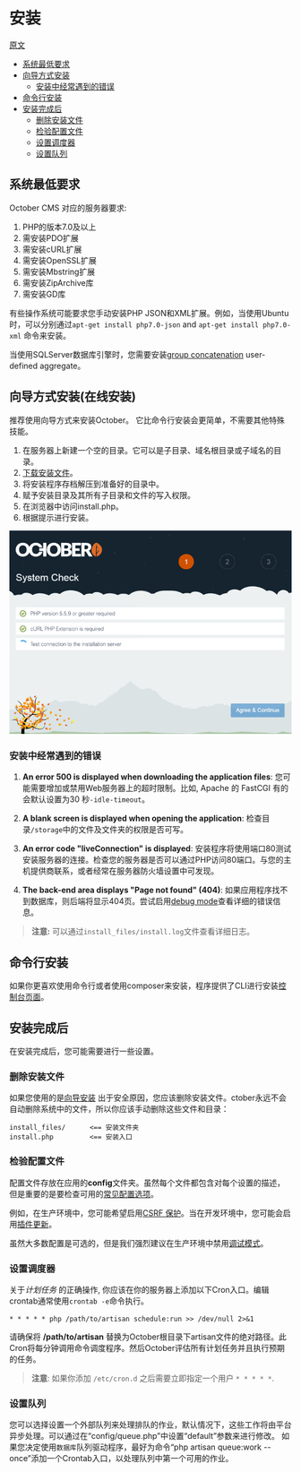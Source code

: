 # 安装
[原文](https://github.com/octobercms/docs/blob/master/setup-installation.md)
- [系统最低要求](#system-requirements)
- [向导方式安装](#wizard-installation)
    - [安装中经常遇到的错误](#troubleshoot-installation)
- [命令行安装](#command-line-installation)
- [安装完成后](#post-install-steps)
    - [删除安装文件](#delete-install-files)
    - [检验配置文件](#config-review)
    - [设置调度器](#crontab-setup)
    - [设置队列](#queue-setup)
<a name="system-requirements"></a>
## 系统最低要求

October CMS 对应的服务器要求:

1. PHP的版本7.0及以上
1. 需安装PDO扩展
1. 需安装cURL扩展
1. 需安装OpenSSL扩展
1. 需安装Mbstring扩展
1. 需安装ZipArchive库
1. 需安装GD库

有些操作系统可能要求您手动安装PHP JSON和XML扩展。例如，当使用Ubuntu时，可以分别通过`apt-get install php7.0-json` and `apt-get install php7.0-xml` 命令来安装。

当使用SQLServer数据库引擎时，您需要安装[group concatenation](https://groupconcat.codeplex.com/) user-defined aggregate。

<a name="wizard-installation"></a>
## 向导方式安装(在线安装)

推荐使用向导方式来安装October。 它比命令行安装会更简单，不需要其他特殊技能。

1. 在服务器上新建一个空的目录。它可以是子目录、域名根目录或子域名的目录。
1. [下载安装文件](http://octobercms.com/download)。
1. 将安装程序存档解压到准备好的目录中。
1. 赋予安装目录及其所有子目录和文件的写入权限。
1. 在浏览器中访问install.php。
1. 根据提示进行安装。

![image](images/wizard-installer.png?raw=true)

<a name="troubleshoot-installation"></a>
### 安装中经常遇到的错误

1. **An error 500 is displayed when downloading the application files**: 您可能需要增加或禁用Web服务器上的超时限制。比如, Apache 的 FastCGI 有的会默认设置为30 秒`-idle-timeout`。

1. **A blank screen is displayed when opening the application**: 检查目录`/storage`中的文件及文件夹的权限是否可写。

1. **An error code "liveConnection" is displayed**: 安装程序将使用端口80测试安装服务器的连接。检查您的服务器是否可以通过PHP访问80端口。与您的主机提供商联系，或者经常在服务器防火墙设置中可发现。

1. **The back-end area displays "Page not found" (404)**: 如果应用程序找不到数据库，则后端将显示404页。尝试启用[debug mode](../setup/configuration#debug-mode)查看详细的错误信息。

> **注意:** 可以通过`install_files/install.log`文件查看详细日志。

<a name="command-line-installation"></a>
## 命令行安装

如果你更喜欢使用命令行或者使用composer来安装，程序提供了CLI进行安装[控制台页面](../console/commands#console-install)。

<a name="post-install-steps"></a>
## 安装完成后

在安装完成后，您可能需要进行一些设置。

<a name="delete-install-files"></a>
### 删除安装文件

如果您使用的是[向导安装](#wizard-installation) 出于安全原因，您应该删除安装文件。ctober永远不会自动删除系统中的文件，所以你应该手动删除这些文件和目录：

    install_files/      <== 安装文件夹
    install.php         <== 安装入口

<a name="config-review"></a>
### 检验配置文件

配置文件存放在应用的**config**文件夹。虽然每个文件都包含对每个设置的描述，但是重要的是要检查可用的[常见配置选项](../setup/configuration)。

例如，在生产环境中，您可能希望启用[CSRF 保护](../setup/configuration#csrf-protection)。当在开发环境中，您可能会启用[插件更新](../setup/configuration#edge-updates)。

虽然大多数配置是可选的，但是我们强烈建议在生产环境中禁用[调试模式](../setup/configuration#debug-mode)。

<a name="crontab-setup"></a>
### 设置调度器

关于*计划任务* 的正确操作, 你应该在你的服务器上添加以下Cron入口。编辑crontab通常使用`crontab -e`命令执行。

    * * * * * php /path/to/artisan schedule:run >> /dev/null 2>&1
请确保将 **/path/to/artisan** 替换为October根目录下artisan文件的绝对路径。此Cron将每分钟调用命令调度程序。然后October评估所有计划任务并且执行预期的任务。

> **注意**: 如果你添加 `/etc/cron.d` 之后需要立即指定一个用户 `* * * * *`.

<a name="queue-setup"></a>
### 设置队列

您可以选择设置一个外部队列来处理排队的作业，默认情况下，这些工作将由平台异步处理。可以通过在“config/queue.php”中设置“default”参数来进行修改。
如果您决定使用`数据库`队列驱动程序，最好为命令“php artisan queue:work --once”添加一个Crontab入口，以处理队列中第一个可用的作业。
